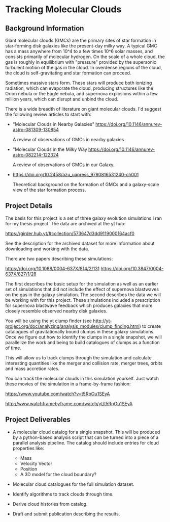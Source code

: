 # Tracking Molecular Clouds

## Background Information

Giant molecular clouds (GMCs) are the primary sites of star formation in star-forming disk galaxies like the present-day milky way. A typical GMC has a mass anywhere from 10^4 to a few times 10^6 solar masses, and consists primarily of molecular hydrogen. On the scale of a whole cloud, the gas is roughly in equilibrium with "pressure" provided by the supersonic turbulent motion of the gas in the cloud. In overdense regions of the cloud, the cloud is self-gravitating and star formation can proceed.

Sometimes massive stars form. These stars will produce both ionizing radiation, which can evaporate the cloud, producing structures like the Orion nebula or the Eagle nebula, and supernova explosions within a few million years, which can disrupt and unbind the cloud.

There is a wide breadth of literature on giant molecular clouds. I'd suggest the following review articles to start with:

* "Molecular Clouds in Nearby Galaxies" https://doi.org/10.1146/annurev-astro-081309-130854

   A review of observations of GMCs in nearby galaxies

* "Molecular Clouds in the Milky Way https://doi.org/10.1146/annurev-astro-082214-122324

   A review of observations of GMCs in our Galaxy.

* https://doi.org/10.2458/azu_uapress_9780816531240-ch001

   Theoretical background on the formation of GMCs and a galaxy-scale view of the star formation process.

## Project Details

The basis for this project is a set of three galaxy evolution simulations I ran for my thesis project. The data are archived at the yt hub:

https://girder.hub.yt/#collection/573647d3dd9119000164acf0

See the description for the archived dataset for more information about downloading and working with the data.

There are two papers describing these simulations:

https://doi.org/10.1088/0004-637X/814/2/131
https://doi.org/10.3847/0004-637X/827/1/28

The first describes the basic setup for the simulation as well as an earlier set of simulations that did not include the effect of supernova blastwaves on the gas in the galaxy simulation. The second describes the data we will be working with for this project. These simulations included a prescription for supernova blastwave feedback which produces galaxies that more closely resemble observed nearby disk galaxies.

You will be using the yt clump finder (see http://yt-project.org/doc/analyzing/analysis_modules/clump_finding.html) to create catalogues of gravitationally bound clumps in these galaxy simulations. Once we figure out how to identify the clumps in a single snapshot, we will parallelize the work and being to build catalogues of clumps as a function of time.

This will allow us to track clumps through the simulation and calculate interesting quantities like the merger and collision rate, merger trees, orbits and mass accretion rates.

You can track the molecular clouds in this simulation yourself. Just watch these movies of the simulation in a frame-by-frame fashion:

https://www.youtube.com/watch?v=t5RpOu1SEyA

http://www.watchframebyframe.com/watch/yt/t5RpOu1SEyA

## Project Deliverables

* A molecular cloud catalog for a single snapshot. This will be produced by a python-based analysis script that can be turned into a piece of a parallel analysis pipeline. The catalog should include entries for cloud properties like:

    * Mass
    * Velocity Vector
    * Position
    * A 3D model for the cloud boundary?

* Molecular cloud catalogues for the full simulation dataset.

* Identify algorithms to track clouds through time.

* Derive cloud histories from catalog.

* Draft and submit publication describing the results.
